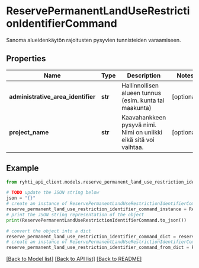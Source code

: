 # ReservePermanentLandUseRestrictionIdentifierCommand

Sanoma alueidenkäytön rajoitusten pysyvien tunnisteiden varaamiseen.

## Properties

Name | Type | Description | Notes
------------ | ------------- | ------------- | -------------
**administrative_area_identifier** | **str** | Hallinnollisen alueen tunnus (esim. kunta tai maakunta) | [optional] 
**project_name** | **str** | Kaavahankkeen pysyvä nimi. Nimi on uniikki eikä sitä voi vaihtaa. | [optional] 

## Example

```python
from ryhti_api_client.models.reserve_permanent_land_use_restriction_identifier_command import ReservePermanentLandUseRestrictionIdentifierCommand

# TODO update the JSON string below
json = "{}"
# create an instance of ReservePermanentLandUseRestrictionIdentifierCommand from a JSON string
reserve_permanent_land_use_restriction_identifier_command_instance = ReservePermanentLandUseRestrictionIdentifierCommand.from_json(json)
# print the JSON string representation of the object
print(ReservePermanentLandUseRestrictionIdentifierCommand.to_json())

# convert the object into a dict
reserve_permanent_land_use_restriction_identifier_command_dict = reserve_permanent_land_use_restriction_identifier_command_instance.to_dict()
# create an instance of ReservePermanentLandUseRestrictionIdentifierCommand from a dict
reserve_permanent_land_use_restriction_identifier_command_from_dict = ReservePermanentLandUseRestrictionIdentifierCommand.from_dict(reserve_permanent_land_use_restriction_identifier_command_dict)
```
[[Back to Model list]](../README.md#documentation-for-models) [[Back to API list]](../README.md#documentation-for-api-endpoints) [[Back to README]](../README.md)


